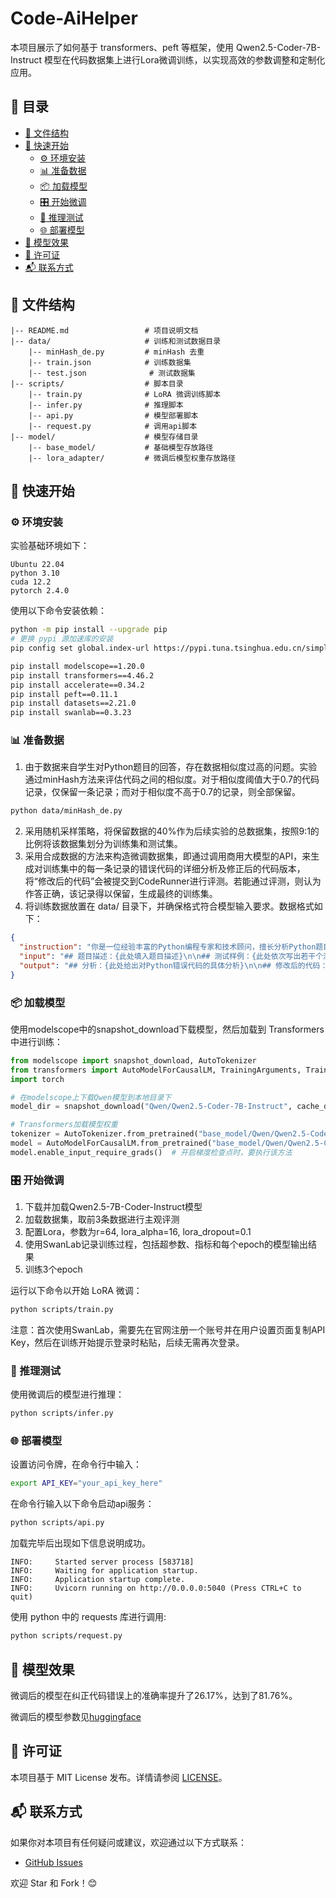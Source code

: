 # Code-AiHelper 

本项目展示了如何基于 transformers、peft 等框架，使用 Qwen2.5-Coder-7B-Instruct 模型在代码数据集上进行Lora微调训练，以实现高效的参数调整和定制化应用。

## 📑 目录  
- [📁 文件结构](#📁文件结构)  
- [🚀 快速开始](#🚀快速开始)  
  - [⚙️ 环境安装](#⚙️环境安装)  
  - [📊 准备数据](#📊准备数据)
  - [📦 加载模型](#📦加载模型)  
  - [🎛️ 开始微调](#🎛️开始微调)  
  - [🧪 推理测试](#🧪推理测试)
  - [🌐 部署模型](#🌐部署模型)
- [🌟 模型效果](#🌟模型效果)  
- [📜 许可证](#📜许可证)
- [📬 联系方式](#📬联系方式) 

## 📁 文件结构  
```
|-- README.md                 # 项目说明文档  
|-- data/                     # 训练和测试数据目录
    |-- minHash_de.py         # minHash 去重
    |-- train.json            # 训练数据集  
    |-- test.json              # 测试数据集  
|-- scripts/                  # 脚本目录  
    |-- train.py              # LoRA 微调训练脚本  
    |-- infer.py              # 推理脚本
    |-- api.py                # 模型部署脚本
    |-- request.py            # 调用api脚本
|-- model/                    # 模型存储目录  
    |-- base_model/           # 基础模型存放路径  
    |-- lora_adapter/         # 微调后模型权重存放路径  
```

## 🚀 快速开始  

### ⚙️ 环境安装  
实验基础环境如下：
```
Ubuntu 22.04
python 3.10
cuda 12.2
pytorch 2.4.0
```
使用以下命令安装依赖：  
```bash
python -m pip install --upgrade pip
# 更换 pypi 源加速库的安装
pip config set global.index-url https://pypi.tuna.tsinghua.edu.cn/simple

pip install modelscope==1.20.0
pip install transformers==4.46.2
pip install accelerate==0.34.2
pip install peft==0.11.1
pip install datasets==2.21.0
pip install swanlab==0.3.23
```

### 📊 准备数据
1. 由于数据来自学生对Python题目的回答，存在数据相似度过高的问题。实验通过minHash方法来评估代码之间的相似度。对于相似度阈值大于0.7的代码记录，仅保留一条记录；而对于相似度不高于0.7的记录，则全部保留。
```bash
python data/minHash_de.py
```
2. 采用随机采样策略，将保留数据的40%作为后续实验的总数据集，按照9:1的比例将该数据集划分为训练集和测试集。
3. 采用合成数据的方法来构造微调数据集，即通过调用商用大模型的API，来生成对训练集中的每一条记录的错误代码的详细分析及修正后的代码版本，将“修改后的代码”会被提交到CodeRunner进行评测。若能通过评测，则认为作答正确，该记录得以保留，生成最终的训练集。
4. 将训练数据放置在 data/ 目录下，并确保格式符合模型输入要求。数据格式如下：
```json
{
  "instruction": "你是一位经验丰富的Python编程专家和技术顾问，擅长分析Python题目和学生编写的代码。你的任务是理解题目要求和测试样例，分析学生代码，找出潜在的语法或逻辑错误，提供具体的错误位置和修复建议，并用专业且易懂的方式帮助学生改进代码。请以markdown格式返回你的答案。",
  "input": "## 题目描述：{此处填入题目描述}\n\n## 测试样例：{此处依次写出若干个测试样例}\n\n## 错误代码：{此处给出相应的Python错误代码}",
  "output": "## 分析：{此处给出对Python错误代码的具体分析}\n\n## 修改后的代码：{此处给出具体的修改代码}"
}
```

### 📦 加载模型
使用modelscope中的snapshot_download下载模型，然后加载到 Transformers 中进行训练：
```python
from modelscope import snapshot_download, AutoTokenizer
from transformers import AutoModelForCausalLM, TrainingArguments, Trainer, DataCollatorForSeq2Seq
import torch

# 在modelscope上下载Qwen模型到本地目录下
model_dir = snapshot_download("Qwen/Qwen2.5-Coder-7B-Instruct", cache_dir="/root/autodl-tmp", revision="master")

# Transformers加载模型权重
tokenizer = AutoTokenizer.from_pretrained("base_model/Qwen/Qwen2.5-Coder-7B-Instruct/", use_fast=False, trust_remote_code=True)
model = AutoModelForCausalLM.from_pretrained("base_model/Qwen/Qwen2.5-Coder-7B-Instruct/", device_map="auto", torch_dtype=torch.bfloat16)
model.enable_input_require_grads()  # 开启梯度检查点时，要执行该方法
```

### 🎛️ 开始微调
1. 下载并加载Qwen2.5-7B-Coder-Instruct模型
3. 加载数据集，取前3条数据进行主观评测
4. 配置Lora，参数为r=64, lora_alpha=16, lora_dropout=0.1
5. 使用SwanLab记录训练过程，包括超参数、指标和每个epoch的模型输出结果
6. 训练3个epoch
   
运行以下命令以开始 LoRA 微调：
```bash
python scripts/train.py
```

注意：首次使用SwanLab，需要先在官网注册一个账号并在用户设置页面复制API Key，然后在训练开始提示登录时粘贴，后续无需再次登录。

### 🧪 推理测试
使用微调后的模型进行推理：
```bash
python scripts/infer.py
```

### 🌐 部署模型
设置访问令牌，在命令行中输入：
```bash
export API_KEY="your_api_key_here"
```
在命令行输入以下命令启动api服务：
```bash
python scripts/api.py
```
加载完毕后出现如下信息说明成功。
```
INFO:     Started server process [583718]
INFO:     Waiting for application startup.
INFO:     Application startup complete.
INFO:     Uvicorn running on http://0.0.0.0:5040 (Press CTRL+C to quit)
```
使用 python 中的 requests 库进行调用:
```bash
python scripts/request.py
```

## 🌟 模型效果
微调后的模型在纠正代码错误上的准确率提升了26.17%，达到了81.76%。

微调后的模型参数见[huggingface](https://huggingface.co/monidew/Code-AiHelper)

## 📜 许可证
本项目基于 MIT License 发布。详情请参阅 [LICENSE](https://github.com/CPU-DS/Code-AiHelper/blob/main/LICENSE)。

## 📬 联系方式
如果你对本项目有任何疑问或建议，欢迎通过以下方式联系：
- [GitHub Issues](https://github.com/Jiangcl5/FineTuneModel/issues)

欢迎 Star 和 Fork！😊

